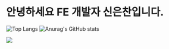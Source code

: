 안녕하세요 FE 개발자 신은찬입니다.
=======

![Top Langs](https://github-readme-stats.vercel.app/api/top-langs/?username=eunchan0324&layout=compact)
![Anurag's GitHub stats](https://github-readme-stats.vercel.app/api?username=eunchan0324&show_icons=true&theme=swift)


<a href="https://hits.seeyoufarm.com"><img src="https://hits.seeyoufarm.com/api/count/incr/badge.svg?url=https%3A%2F%2Fgithub.com%2Feunchan0324&count_bg=%233181D5&title_bg=%23555555&icon=&icon_color=%23E7E7E7&title=hits&edge_flat=false"/></a>
